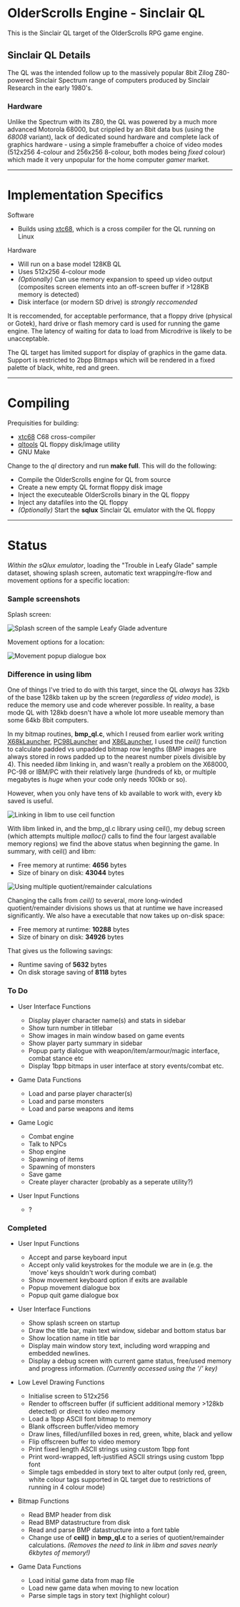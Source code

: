# OlderScrolls Engine - Sinclair QL

This is the Sinclair QL target of the OlderScrolls RPG game engine.

## Sinclair QL Details

The QL was the intended follow up to the massively popular 8bit Zilog Z80-powered Sinclair Spectrum range of computers produced by Sinclair Research in the early 1980's.

### Hardware

Unlike the Spectrum with its Z80, the QL was powered by a much more advanced Motorola 68000, but crippled by an 8bit data bus (using the *68008* variant), lack of dedicated sound hardware and complete lack of graphics hardware - using a simple framebuffer a choice of video modes (512x256 4-colour and 256x256 8-colour, both modes being *fixed* colour) which made it very unpopular for the home computer *gamer* market.

---

# Implementation Specifics

Software

  * Builds using [xtc68](https://github.com/stronnag/xtc68), which is a cross compiler for the QL running on Linux

Hardware

  * Will run on a base model 128KB QL
  * Uses 512x256 4-colour mode
  * *(Optionally)* Can use memory expansion to speed up video output (composites screen elements into an off-screen buffer if >128KB memory is detected)
  * Disk interface (or modern SD drive) is *strongly reccomended*

It is reccomended, for acceptable performance, that a floppy drive (physical or Gotek), hard drive or flash memory card is used for running the game engine. The latency of waiting for data to load from Microdrive is likely to be unacceptable.

The QL target has limited support for display of graphics in the game data. Support is restricted to 2bpp Bitmaps which will be rendered in a fixed palette of black, white, red and green. 

---

# Compiling

Prequisities for building:

  * [xtc68](https://github.com/stronnag/xtc68) C68 cross-compiler
  * [qltools](https://github.com/SinclairQL/qltools) QL floppy disk/image utility
  * GNU Make

Change to the *ql* directory and run **make full**. This will do the following:

  * Compile the OlderScrolls engine for QL from source
  * Create a new empty QL format floppy disk image
  * Inject the executeable OlderScrolls binary in the QL floppy
  * Inject any datafiles into the QL floppy
  * *(Optionally)* Start the **sqlux** Sinclair QL emulator with the QL floppy

---

# Status

*Within the sQlux emulator*, loading the "Trouble in Leafy Glade" sample dataset, showing splash screen, automatic text wrapping/re-flow and movement options for a specific location:

### Sample screenshots

Splash screen:

![Splash screen of the sample Leafy Glade adventure](docs/ql_splash.png) 

Movement options for a location:

![Movement popup dialogue box](docs/ql_move.png)

### Difference in using libm

One of things I've tried to do with this target, since the QL *always* has 32kb of the base 128kb taken up by the screen (*regardless of video mode*), is reduce the memory use and code wherever possible. In reality, a base mode QL with 128kb doesn't have a whole lot more useable memory than some 64kb 8bit computers.

In my bitmap routines, **bmp_ql.c**, which I reused from earlier work writing [X68kLauncher](https://github.com/megatron-uk/x68klauncher), [PC98Launcher](https://github.com/megatron-uk/pc98launcher) and [X86Launcher](https://github.com/megatron-uk/x86Launcher), I used the *ceil()* function to calculate padded vs unpadded bitmap row lengths (BMP images are always stored in rows padded up to the nearest number pixels divisible by 4). This needed *libm* linking in, and wasn't really a problem on the X68000, PC-98 or IBM/PC with their relatively large (hundreds of kb, or multiple megabytes is *huge* when your code only needs 100kb or so).

However, when you only have tens of kb available to work with, every kb saved is useful.

![Linking in libm to use ceil function](docs/ql_libm.png)

With libm linked in, and the bmp_ql.c library using ceil(), my debug screen (which attempts multiple *malloc()* calls to find the four largest available memory regions) we find the above status  when beginning the game. In summary, with ceil() and libm:

   * Free memory at runtime: **4656** bytes
   * Size of binary on disk: **43044** bytes

![Using multiple quotient/remainder calculations](docs/ql_nolibm.png)

Changing the calls from *ceil()* to several, more long-winded quotient/remainder divisions shows us that at runtime we have increased significantly. We also have a executable that now takes up on-disk space:

   * Free memory at runtime: **10288** bytes
   * Size of binary on disk: **34926** bytes

That gives us the following savings:

   * Runtime saving of **5632** bytes
   * On disk storage saving of **8118** bytes



### To Do

  * User Interface Functions
    * Display player character name(s) and stats in sidebar
    * Show turn number in titlebar
    * Show images in main window based on game events
    * Show player party summary in sidebar
    * Popup party dialogue with weapon/item/armour/magic interface, combat stance etc
    * Display 1bpp bitmaps in user interface at story events/combat etc.

  * Game Data Functions

    * Load and parse player character(s)
    * Load and parse monsters
    * Load and parse weapons and items 

 * Game Logic
    * Combat engine 
    * Talk to NPCs
    * Shop engine
    * Spawning of items
    * Spawning of monsters
    * Save game
    * Create player character (probably as a seperate utility?)

  * User Input Functions 
    * ?

### Completed

  * User Input Functions
    * Accept and parse keyboard input
    * Accept only valid keystrokes for the module we are in (e.g. the 'move' keys shouldn't work during combat)
    * Show movement keyboard option if exits are available
    * Popup movement dialogue box
    * Popup quit game dialogue box

  * User Interface Functions
    * Show splash screen on startup
    * Draw the title bar, main text window, sidebar and bottom status bar
    * Show location name in title bar
    * Display main window story text, including word wrapping and embedded newlines.
    * Display a debug screen with current game status, free/used memory and progress information. *(Currently accessed using the '/' key)*

  * Low Level Drawing Functions
    * Initialise screen to 512x256
    * Render to offscreen buffer (if sufficient additional memory >128kb detected) or direct to video memory
    * Load a 1bpp ASCII font bitmap to memory
    * Blank offscreen buffer/video memory
    * Draw lines, filled/unfilled boxes in red, green, white, black and yellow
    * Flip offscreen buffer to video memory
    * Print fixed length ASCII strings using custom 1bpp font
    * Print word-wrapped, left-justified ASCII strings using custom 1bpp font
    * Simple tags embedded in story text to alter output (only red, green, white colour tags supported in QL target due to restrictions of running in 4 colour mode)

  * Bitmap Functions
    * Read BMP header from disk
    * Read BMP datastructure from disk
    * Read and parse BMP datastructure into a font table
    * Change use of **ceil()** in **bmp_ql.c** to a series of quotient/remainder calculations. *(Removes the need to link in libm and saves nearly 6kbytes of memory!)*

  * Game Data Functions
    * Load initial game data from map file
    * Load new game data when moving to new location 
    * Parse simple tags in story text (highlight colour)